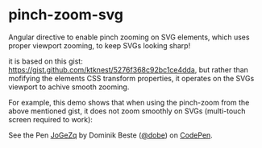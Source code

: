 pinch-zoom-svg
==============

Angular directive to enable pinch zooming on SVG elements, which uses proper viewport zooming, to keep SVGs looking sharp!

it is based on this gist: <a href="https://gist.github.com/ktknest/5276f368c92bc1ce4dda">https://gist.github.com/ktknest/5276f368c92bc1ce4dda</a>, but rather than mofifying the elements CSS transform properties, it operates on the SVGs viewport to achive smooth zooming.

For example, this demo shows that when using the pinch-zoom from the above mentioned gist, it does not zoom smoothly on SVGs (multi-touch screen required to work):
<p data-height="147" data-theme-id="0" data-slug-hash="JoGeZq" data-default-tab="result" data-user="dobe" class='codepen'>See the Pen <a href='http://codepen.io/dobe/pen/JoGeZq/'>JoGeZq</a> by Dominik Beste (<a href='http://codepen.io/dobe'>@dobe</a>) on <a href='http://codepen.io'>CodePen</a>.</p>
<script async src="//assets.codepen.io/assets/embed/ei.js"></script>
